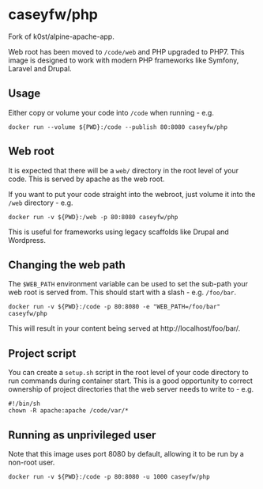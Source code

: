 # caseyfw/php

Fork of k0st/alpine-apache-app.

Web root has been moved to `/code/web` and PHP upgraded to PHP7. This image is
designed to work with modern PHP frameworks like Symfony, Laravel and Drupal.

## Usage

Either copy or volume your code into `/code` when running - e.g.

```
docker run --volume ${PWD}:/code --publish 80:8080 caseyfw/php
```

## Web root

It is expected that there will be a `web/` directory in the root level of your
code. This is served by apache as the web root.

If you want to put your code straight into the webroot, just volume it into the
`/web` directory - e.g.

```
docker run -v ${PWD}:/web -p 80:8080 caseyfw/php
```

This is useful for frameworks using legacy scaffolds like Drupal and Wordpress.

## Changing the web path

The `$WEB_PATH` environment variable can be used to set the sub-path your
web root is served from. This should start with a slash - e.g. `/foo/bar`.

```
docker run -v ${PWD}:/code -p 80:8080 -e "WEB_PATH=/foo/bar" caseyfw/php
```

This will result in your content being served at http://localhost/foo/bar/.

## Project script

You can create a `setup.sh` script in the root level of your code directory to
run commands during container start. This is a good opportunity to correct
ownership of project directories that the web server needs to write to - e.g.

```
#!/bin/sh
chown -R apache:apache /code/var/*
```

## Running as unprivileged user
Note that this image uses port 8080 by default, allowing it to be run by a
non-root user.

```
docker run -v ${PWD}:/code -p 80:8080 -u 1000 caseyfw/php
```

